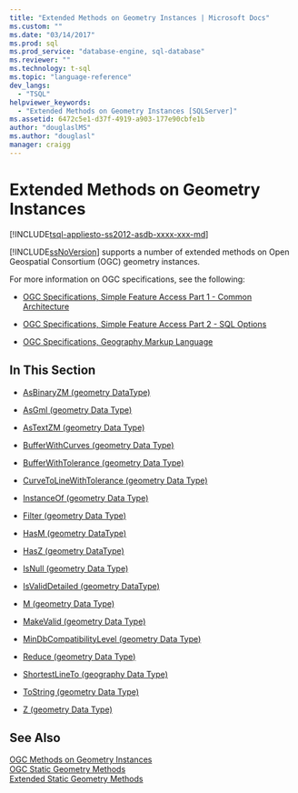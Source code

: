 ```yaml
---
title: "Extended Methods on Geometry Instances | Microsoft Docs"
ms.custom: ""
ms.date: "03/14/2017"
ms.prod: sql
ms.prod_service: "database-engine, sql-database"
ms.reviewer: ""
ms.technology: t-sql
ms.topic: "language-reference"
dev_langs: 
  - "TSQL"
helpviewer_keywords: 
  - "Extended Methods on Geometry Instances [SQLServer]"
ms.assetid: 6472c5e1-d37f-4919-a903-177e90cbfe1b
author: "douglaslMS"
ms.author: "douglasl"
manager: craigg
---
```

# Extended Methods on Geometry Instances
[!INCLUDE[tsql-appliesto-ss2012-asdb-xxxx-xxx-md](../../includes/tsql-appliesto-ss2012-asdb-xxxx-xxx-md.md)]

  [!INCLUDE[ssNoVersion](../../includes/ssnoversion-md.md)] supports a number of extended methods on Open Geospatial Consortium (OGC) geometry instances.  
  
 For more information on OGC specifications, see the following:  
  
-   [OGC Specifications, Simple Feature Access Part 1 - Common Architecture](https://go.microsoft.com/fwlink/?LinkId=93627)  
  
-   [OGC Specifications, Simple Feature Access Part 2 - SQL Options](https://go.microsoft.com/fwlink/?LinkId=93628)  
  
-   [OGC Specifications, Geography Markup Language](https://go.microsoft.com/fwlink/?LinkId=93629)  
  
## In This Section  
  
-   [AsBinaryZM &#40;geometry DataType&#41;](../../t-sql/spatial-geometry/asbinaryzm-geometry-datatype.md)  
  
-   [AsGml &#40;geometry Data Type&#41;](../../t-sql/spatial-geometry/asgml-geometry-data-type.md)  
  
-   [AsTextZM &#40;geometry Data Type&#41;](../../t-sql/spatial-geometry/astextzm-geometry-data-type.md)  
  
-   [BufferWithCurves &#40;geometry Data Type&#41;](../../t-sql/spatial-geometry/bufferwithcurves-geometry-data-type.md)  
  
-   [BufferWithTolerance &#40;geometry Data Type&#41;](../../t-sql/spatial-geometry/bufferwithtolerance-geometry-data-type.md)  
  
-   [CurveToLineWithTolerance &#40;geometry Data Type&#41;](../../t-sql/spatial-geometry/curvetolinewithtolerance-geometry-data-type.md)  
  
-   [InstanceOf &#40;geometry Data Type&#41;](../../t-sql/spatial-geometry/instanceof-geometry-data-type.md)  
  
-   [Filter &#40;geometry Data Type&#41;](../../t-sql/spatial-geometry/filter-geometry-data-type.md)  
  
-   [HasM &#40;geometry DataType&#41;](../../t-sql/spatial-geometry/hasm-geometry-datatype.md)  
  
-   [HasZ &#40;geometry DataType&#41;](../../t-sql/spatial-geometry/hasz-geometry-datatype.md)  
  
-   [IsNull &#40;geometry Data Type&#41;](../../t-sql/spatial-geometry/isnull-geometry-data-type.md)  
  
-   [IsValidDetailed &#40;geometry DataType&#41;](../../t-sql/spatial-geometry/isvaliddetailed-geometry-datatype.md)  
  
-   [M &#40;geometry Data Type&#41;](../../t-sql/spatial-geometry/m-geometry-data-type.md)  
  
-   [MakeValid &#40;geometry Data Type&#41;](../../t-sql/spatial-geometry/makevalid-geometry-data-type.md)  
  
-   [MinDbCompatibilityLevel &#40;geometry Data Type&#41;](../../t-sql/spatial-geometry/mindbcompatibilitylevel-geometry-data-type.md)  
  
-   [Reduce &#40;geometry Data Type&#41;](../../t-sql/spatial-geometry/reduce-geometry-data-type.md)  
  
-   [ShortestLineTo &#40;geography Data Type&#41;](../../t-sql/spatial-geography/shortestlineto-geography-data-type.md)  
  
-   [ToString &#40;geometry Data Type&#41;](../../t-sql/spatial-geometry/tostring-geometry-data-type.md)  
  
-   [Z &#40;geometry Data Type&#41;](../../t-sql/spatial-geometry/z-geometry-data-type.md)  
  
## See Also  
 [OGC Methods on Geometry Instances](../../t-sql/spatial-geometry/ogc-methods-on-geometry-instances.md)   
 [OGC Static Geometry Methods](../../t-sql/spatial-geometry/ogc-static-geometry-methods.md)   
 [Extended Static Geometry Methods](../../t-sql/spatial-geometry/extended-static-geometry-methods.md)  
  
  
